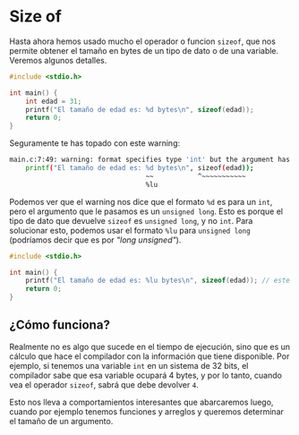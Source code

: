 # Size of
Hasta ahora hemos usado mucho el operador o funcion `sizeof`, que nos permite obtener el tamaño en bytes de un tipo de dato o de una variable. Veremos algunos detalles.

```c
#include <stdio.h>

int main() {
    int edad = 31;
    printf("El tamaño de edad es: %d bytes\n", sizeof(edad));
    return 0;
}
```

Seguramente te has topado con este warning:
```bash
main.c:7:49: warning: format specifies type 'int' but the argument has type 'unsigned long' [-Wformat]
    printf("El tamaño de edad es: %d bytes\n", sizeof(edad));
                                  ~~           ^~~~~~~~~~~~
                                  %lu
```

Podemos ver que el warning nos dice que el formato `%d` es para un `int`, pero el argumento que le pasamos es un `unsigned long`. Esto es porque el tipo de dato que devuelve `sizeof` es `unsigned long`, y no `int`. Para solucionar esto, podemos usar el formato `%lu` para `unsigned long` (podríamos decir que es por _"long unsigned"_).

```c
#include <stdio.h>

int main() {
    printf("El tamaño de edad es: %lu bytes\n", sizeof(edad)); // este ya no nos da warning
    return 0;
}
```

## ¿Cómo funciona?
Realmente no es algo que sucede en el tiempo de ejecución, sino que es un cálculo que hace el compilador con la información que tiene disponible. Por ejemplo, si tenemos una variable `int` en un sistema de 32 bits, el compilador sabe que esa variable ocupará 4 bytes, y por lo tanto, cuando vea el operador `sizeof`, sabrá que debe devolver `4`.

Esto nos lleva a comportamientos interesantes que abarcaremos luego, cuando por ejemplo tenemos funciones y arreglos y queremos determinar el tamaño de un argumento.
